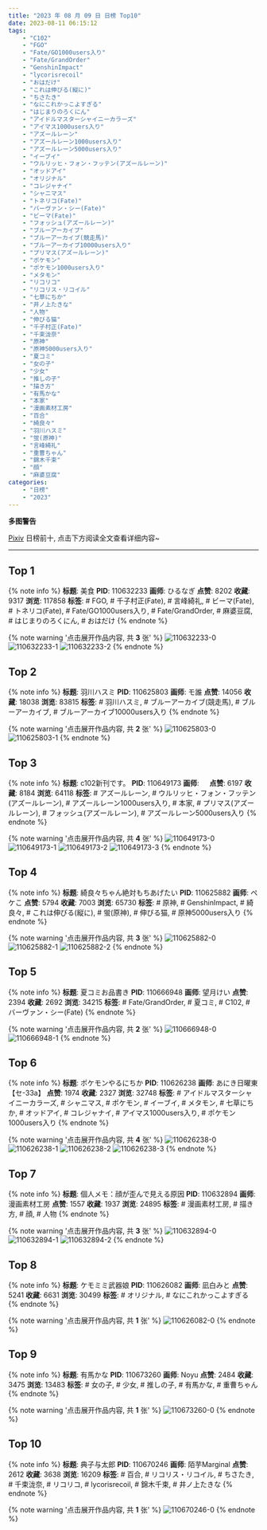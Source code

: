 ```yaml
---
title: "2023 年 08 月 09 日 日榜 Top10"
date: 2023-08-11 06:15:12
tags:
    - "C102"
    - "FGO"
    - "Fate/GO1000users入り"
    - "Fate/GrandOrder"
    - "GenshinImpact"
    - "lycorisrecoil"
    - "おはだけ"
    - "これは伸びる(縦に)"
    - "ちさたき"
    - "なにこれかっこよすぎる"
    - "はじまりのろくにん"
    - "アイドルマスターシャイニーカラーズ"
    - "アイマス1000users入り"
    - "アズールレーン"
    - "アズールレーン1000users入り"
    - "アズールレーン5000users入り"
    - "イーブイ"
    - "ウルリッヒ・フォン・フッテン(アズールレーン)"
    - "オッドアイ"
    - "オリジナル"
    - "コレジャナイ"
    - "シャニマス"
    - "トネリコ(Fate)"
    - "バーヴァン・シー(Fate)"
    - "ビーマ(Fate)"
    - "フォッシュ(アズールレーン)"
    - "ブルーアーカイブ"
    - "ブルーアーカイブ(競走馬)"
    - "ブルーアーカイブ10000users入り"
    - "プリマス(アズールレーン)"
    - "ポケモン"
    - "ポケモン1000users入り"
    - "メタモン"
    - "リコリコ"
    - "リコリス・リコイル"
    - "七草にちか"
    - "井ノ上たきな"
    - "人物"
    - "伸びる猫"
    - "千子村正(Fate)"
    - "千束泷奈"
    - "原神"
    - "原神5000users入り"
    - "夏コミ"
    - "女の子"
    - "少女"
    - "推しの子"
    - "描き方"
    - "有馬かな"
    - "本家"
    - "漫画素材工房"
    - "百合"
    - "綺良々"
    - "羽川ハスミ"
    - "蛍(原神)"
    - "言峰綺礼"
    - "重曹ちゃん"
    - "錦木千束"
    - "顔"
    - "麻婆豆腐"
categories:
    - "日榜"
    - "2023"
---
```


<i class="fa fa-triangle-exclamation"></i>**多图警告**<i class="fa fa-triangle-exclamation"></i>

[Pixiv](https://www.pixiv.net/) 日榜前十, 点击下方阅读全文查看详细内容~

<!-- more -->

---

## Top 1

{% note info %}
**标题**: 美食
**PID**: 110632233 **画师**: ひるなぎ
**点赞**: 8202 **收藏**: 9317 **浏览**: 117858
**标签**: # FGO, # 千子村正(Fate), # 言峰綺礼, # ビーマ(Fate), # トネリコ(Fate), # Fate/GO1000users入り, # Fate/GrandOrder, # 麻婆豆腐, # はじまりのろくにん, # おはだけ
{% endnote %}

{% note warning '点击展开作品内容, 共 **3** 张' %}
![110632233-0](https://i.pixiv.re/img-original/img/2023/08/08/06/00/11/110632233_p0.jpg)
![110632233-1](https://i.pixiv.re/img-original/img/2023/08/08/06/00/11/110632233_p1.jpg)
![110632233-2](https://i.pixiv.re/img-original/img/2023/08/08/06/00/11/110632233_p2.jpg)
{% endnote %}

## Top 2

{% note info %}
**标题**: 羽川ハスミ
**PID**: 110625803 **画师**: モ誰
**点赞**: 14056 **收藏**: 18038 **浏览**: 83815
**标签**: # 羽川ハスミ, # ブルーアーカイブ(競走馬), # ブルーアーカイブ, # ブルーアーカイブ10000users入り
{% endnote %}

{% note warning '点击展开作品内容, 共 **2** 张' %}
![110625803-0](https://i.pixiv.re/img-original/img/2023/08/08/00/01/36/110625803_p0.jpg)
![110625803-1](https://i.pixiv.re/img-original/img/2023/08/08/00/01/36/110625803_p1.jpg)
{% endnote %}

## Top 3

{% note info %}
**标题**: c102新刊です。
**PID**: 110649173 **画师**: ㅤ
**点赞**: 6197 **收藏**: 8184 **浏览**: 64118
**标签**: # アズールレーン, # ウルリッヒ・フォン・フッテン(アズールレーン), # アズールレーン1000users入り, # 本家, # プリマス(アズールレーン), # フォッシュ(アズールレーン), # アズールレーン5000users入り
{% endnote %}

{% note warning '点击展开作品内容, 共 **4** 张' %}
![110649173-0](https://i.pixiv.re/img-original/img/2023/08/08/21/10/02/110649173_p0.png)
![110649173-1](https://i.pixiv.re/img-original/img/2023/08/08/21/10/02/110649173_p1.png)
![110649173-2](https://i.pixiv.re/img-original/img/2023/08/08/21/10/02/110649173_p2.png)
![110649173-3](https://i.pixiv.re/img-original/img/2023/08/08/21/10/02/110649173_p3.png)
{% endnote %}

## Top 4

{% note info %}
**标题**: 綺良々ちゃん絶対もちあげたい
**PID**: 110625882 **画师**: ペケこ
**点赞**: 5794 **收藏**: 7003 **浏览**: 65730
**标签**: # 原神, # GenshinImpact, # 綺良々, # これは伸びる(縦に), # 蛍(原神), # 伸びる猫, # 原神5000users入り
{% endnote %}

{% note warning '点击展开作品内容, 共 **3** 张' %}
![110625882-0](https://i.pixiv.re/img-original/img/2023/08/08/00/02/22/110625882_p0.png)
![110625882-1](https://i.pixiv.re/img-original/img/2023/08/08/00/02/22/110625882_p1.png)
![110625882-2](https://i.pixiv.re/img-original/img/2023/08/08/00/02/22/110625882_p2.png)
{% endnote %}

## Top 5

{% note info %}
**标题**: 夏コミお品書き
**PID**: 110666948 **画师**: 望月けい
**点赞**: 2394 **收藏**: 2692 **浏览**: 34215
**标签**: # Fate/GrandOrder, # 夏コミ, # C102, # バーヴァン・シー(Fate)
{% endnote %}

{% note warning '点击展开作品内容, 共 **2** 张' %}
![110666948-0](https://i.pixiv.re/img-original/img/2023/08/09/12/41/14/110666948_p0.jpg)
![110666948-1](https://i.pixiv.re/img-original/img/2023/08/09/12/41/14/110666948_p1.jpg)
{% endnote %}

## Top 6

{% note info %}
**标题**: ポケモンやるにちか
**PID**: 110626238 **画师**: あにき日曜東【セ-33a】
**点赞**: 1974 **收藏**: 2327 **浏览**: 32748
**标签**: # アイドルマスターシャイニーカラーズ, # シャニマス, # ポケモン, # イーブイ, # メタモン, # 七草にちか, # オッドアイ, # コレジャナイ, # アイマス1000users入り, # ポケモン1000users入り
{% endnote %}

{% note warning '点击展开作品内容, 共 **4** 张' %}
![110626238-0](https://i.pixiv.re/img-original/img/2023/08/08/00/07/50/110626238_p0.jpg)
![110626238-1](https://i.pixiv.re/img-original/img/2023/08/08/00/07/50/110626238_p1.jpg)
![110626238-2](https://i.pixiv.re/img-original/img/2023/08/08/00/07/50/110626238_p2.jpg)
![110626238-3](https://i.pixiv.re/img-original/img/2023/08/08/00/07/50/110626238_p3.jpg)
{% endnote %}

## Top 7

{% note info %}
**标题**: 個人メモ：顔が歪んで見える原因
**PID**: 110632894 **画师**: 漫画素材工房
**点赞**: 1557 **收藏**: 1937 **浏览**: 24895
**标签**: # 漫画素材工房, # 描き方, # 顔, # 人物
{% endnote %}

{% note warning '点击展开作品内容, 共 **3** 张' %}
![110632894-0](https://i.pixiv.re/img-original/img/2023/08/08/07/00/05/110632894_p0.jpg)
![110632894-1](https://i.pixiv.re/img-original/img/2023/08/08/07/00/05/110632894_p1.jpg)
![110632894-2](https://i.pixiv.re/img-original/img/2023/08/08/07/00/05/110632894_p2.jpg)
{% endnote %}

## Top 8

{% note info %}
**标题**: ケモミミ武器娘
**PID**: 110626082 **画师**: 凪白みと
**点赞**: 5241 **收藏**: 6631 **浏览**: 30499
**标签**: # オリジナル, # なにこれかっこよすぎる
{% endnote %}

{% note warning '点击展开作品内容, 共 **1** 张' %}
![110626082-0](https://i.pixiv.re/img-original/img/2023/08/08/00/04/55/110626082_p0.png)
{% endnote %}

## Top 9

{% note info %}
**标题**: 有馬かな
**PID**: 110673260 **画师**: Noyu
**点赞**: 2484 **收藏**: 3475 **浏览**: 13483
**标签**: # 女の子, # 少女, # 推しの子, # 有馬かな, # 重曹ちゃん
{% endnote %}

{% note warning '点击展开作品内容, 共 **1** 张' %}
![110673260-0](https://i.pixiv.re/img-original/img/2023/08/09/18/31/59/110673260_p0.jpg)
{% endnote %}

## Top 10

{% note info %}
**标题**: 典子与太郎
**PID**: 110670246 **画师**: 陌芋Marginal
**点赞**: 2612 **收藏**: 3638 **浏览**: 16209
**标签**: # 百合, # リコリス・リコイル, # ちさたき, # 千束泷奈, # リコリコ, # lycorisrecoil, # 錦木千束, # 井ノ上たきな
{% endnote %}

{% note warning '点击展开作品内容, 共 **1** 张' %}
![110670246-0](https://i.pixiv.re/img-original/img/2023/08/09/16/02/46/110670246_p0.jpg)
{% endnote %}
